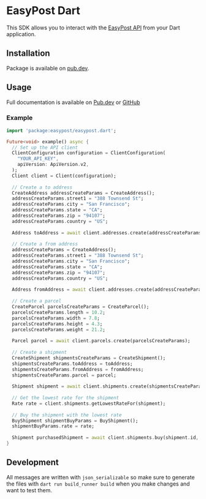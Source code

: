 # EasyPost Dart

This SDK allows you to interact with the [EasyPost API](https://www.easypost.com/docs/api) from your Dart application.

## Installation

Package is available on [pub.dev](https://pub.dev/packages/easypost).

## Usage

Full documentation is available on [Pub.dev](https://pub.dev/documentation/easypost/latest/) or [GitHub](https://nateharr.is/easypost-dart/)

### Example

```dart
import 'package:easypost/easypost.dart';

Future<void> example() async {
  // Set up the API client
  ClientConfiguration configuration = ClientConfiguration(
    "YOUR_API_KEY",
    apiVersion: ApiVersion.v2,
  );
  Client client = Client(configuration);
  
  // Create a to address
  CreateAddress addressCreateParams = CreateAddress();
  addressCreateParams.street1 = "388 Townsend St";
  addressCreateParams.city = "San Francisco";
  addressCreateParams.state = "CA";
  addressCreateParams.zip = "94107";
  addressCreateParams.country = "US";
  
  Address toAddress = await client.addresses.create(addressCreateParams);
  
  // Create a from address
  addressCreateParams = CreateAddress();
  addressCreateParams.street1 = "388 Townsend St";
  addressCreateParams.city = "San Francisco";
  addressCreateParams.state = "CA";
  addressCreateParams.zip = "94107";
  addressCreateParams.country = "US";
  
  Address fromAddress = await client.addresses.create(addressCreateParams);
  
  // Create a parcel
  CreateParcel parcelsCreateParams = CreateParcel();
  parcelsCreateParams.length = 10.2;
  parcelsCreateParams.width = 7.8;
  parcelsCreateParams.height = 4.3;
  parcelsCreateParams.weight = 21.2;
  
  Parcel parcel = await client.parcels.create(parcelsCreateParams);
  
  // Create a shipment
  CreateShipment shipmentsCreateParams = CreateShipment();
  shipmentsCreateParams.toAddress = toAddress;
  shipmentsCreateParams.fromAddress = fromAddress;
  shipmentsCreateParams.parcel = parcel;
  
  Shipment shipment = await client.shipments.create(shipmentsCreateParams);
  
  // Get the lowest rate for the shipment
  Rate rate = client.shipments.getLowestRateFor(shipment);
  
  // Buy the shipment with the lowest rate
  BuyShipment shipmentBuyParams = BuyShipment();
  shipmentBuyParams.rate = rate;
  
  Shipment purchasedShipment = await client.shipments.buy(shipment.id, shipmentBuyParams);
}
```

## Development

All messages are written with `json_serializable` so make sure to generate the
files with `dart run build_runner build` when you make changes and want to test
them.
